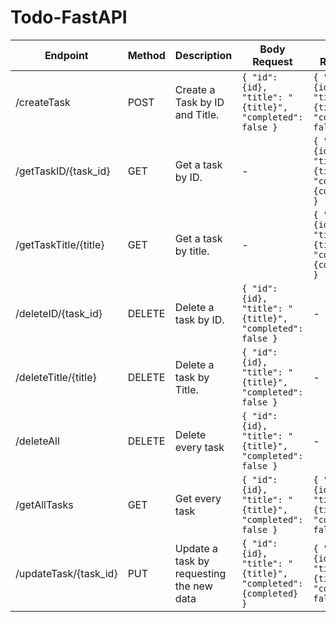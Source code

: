 # Todo-FastAPI
| Endpoint | Method | Description | Body Request | Body Response |
| -------- | ------ | ----------- | ------------ | ------------- |
| /createTask | POST | Create a Task by ID and Title. | `{ "id": {id}, "title": "{title}", "completed": false }` | `{ "id": {id}, "title": "{title}", "completed": false }` |
| /getTaskID/{task_id} | GET | Get a task by ID. | - | `{ "id": {id}, "title": "{title}", "completed": {completed} }` |
| /getTaskTitle/{title} | GET | Get a task by title. | - | `{ "id": {id}, "title": "{title}", "completed": {completed} }` |
| /deleteID/{task_id} | DELETE | Delete a task by ID. | `{ "id": {id}, "title": "{title}", "completed": false }` | - |
| /deleteTitle/{title} | DELETE | Delete a task by Title. | `{ "id": {id}, "title": "{title}", "completed": false }` | - |
| /deleteAll | DELETE | Delete every task | `{ "id": {id}, "title": "{title}", "completed": false }` | - |
| /getAllTasks | GET | Get every task | `{ "id": {id}, "title": "{title}", "completed": false }` | `{ "id": {id}, "title": "{title}", "completed": false }` |
| /updateTask/{task_id} | PUT | Update a task by requesting the new data | `{ "id": {id}, "title": "{title}", "completed": {completed} }` | `{ "id": {id}, "title": "{title}", "completed": false }` |
